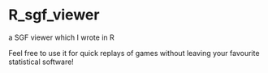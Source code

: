 # R_sgf_viewer
a SGF viewer which I wrote in R

Feel free to use it for quick replays of games without leaving your favourite statistical software!
